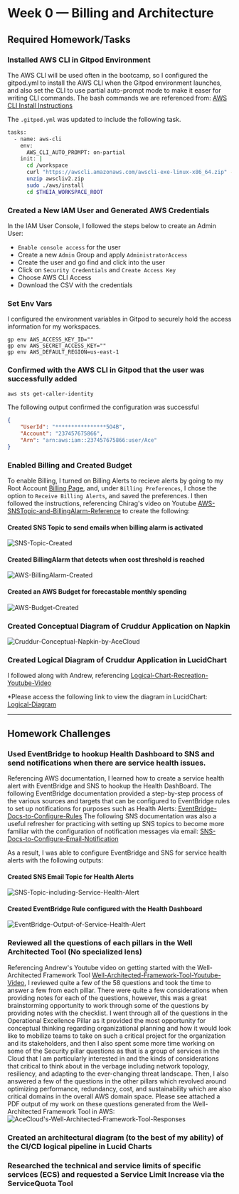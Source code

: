 # Week 0 — Billing and Architecture

## Required Homework/Tasks

### Installed AWS CLI in Gitpod Environment

The AWS CLI will be used often in the bootcamp, so I configured the gitpod.yml to install the AWS CLI when the Gitpod environment launches, and also set the CLI to use partial auto-prompt mode to make it easer for writing CLI commands. The bash commands we are referenced from: [AWS CLI Install Instructions](https://docs.aws.amazon.com/cli/latest/userguide/getting-started-install.html)

The `.gitpod.yml` was updated to include the following task.

```sh
tasks:
  - name: aws-cli
    env:
      AWS_CLI_AUTO_PROMPT: on-partial
    init: |
      cd /workspace
      curl "https://awscli.amazonaws.com/awscli-exe-linux-x86_64.zip" -o "awscliv2.zip"
      unzip awscliv2.zip
      sudo ./aws/install
      cd $THEIA_WORKSPACE_ROOT
```

### Created a New IAM User and Generated AWS Credentials

In the IAM User Console, I followed the steps below to create an Admin User:
- `Enable console access` for the user
- Create a new `Admin` Group and apply `AdministratorAccess`
- Create the user and go find and click into the user
- Click on `Security Credentials` and `Create Access Key`
- Choose AWS CLI Access
- Download the CSV with the credentials

### Set Env Vars

I configured the environment variables in Gitpod to securely hold the access information for my workspaces.
```
gp env AWS_ACCESS_KEY_ID=""
gp env AWS_SECRET_ACCESS_KEY=""
gp env AWS_DEFAULT_REGION=us-east-1
```

### Confirmed with the AWS CLI in Gitpod that the user was successfully added

```sh
aws sts get-caller-identity
```

The following output confirmed the configuration was successful
```json
{
    "UserId": "****************5O4B",
    "Account": "237457675866",
    "Arn": "arn:aws:iam::237457675866:user/Ace"
}
```

### Enabled Billing and Created Budget
To enable Billing, I turned on Billing Alerts to recieve alerts by going to my Root Account [Billing Page](https://console.aws.amazon.com/billing/), and, under `Billing Preferences`, I chose the option to `Receive Billing Alerts`, and saved the preferences. I then followed the instructions, referencing Chirag's video on Youtube [AWS-SNSTopic-and-BillingAlarm-Reference](https://www.youtube.com/watch?v=OVw3RrlP-sI&list=PLBfufR7vyJJ7k25byhRXJldB5AiwgNnWv&index=13) to create the following:

#### Created SNS Topic to send emails when billing alarm is activated
![SNS-Topic-Created](https://github.com/acgecloud/aws-bootcamp-cruddur-2023/blob/main/_docs/assets/week0/SNS-Subscriptions-for-CloudWatchBillingAlarm-and-EventBridgeHealthAlert.PNG)
#### Created BillingAlarm that detects when cost threshold is reached
![AWS-BillingAlarm-Created](https://github.com/acgecloud/aws-bootcamp-cruddur-2023/blob/main/_docs/assets/week0/AWS-BillingAlarm-Created.PNG)

#### Created an AWS Budget for forecastable monthly spending
![AWS-Budget-Created](https://github.com/acgecloud/aws-bootcamp-cruddur-2023/blob/main/_docs/assets/week0/AWS-Budget-Created.PNG)

### Created Conceptual Diagram of Cruddur Application on Napkin
![Cruddur-Conceptual-Napkin-by-AceCloud](https://github.com/acgecloud/aws-bootcamp-cruddur-2023/blob/main/_docs/assets/week0/CruddurNapkinDiagram-by-AceCloud.jpg)

### Created Logical Diagram of Cruddur Application in LucidChart
I followed along with Andrew, referencing [Logical-Chart-Recreation-Youtube-Video](https://www.youtube.com/watch?v=K6FDrI_tz0k&list=PLBfufR7vyJJ7k25byhRXJldB5AiwgNnWv)

*Please access the following link to view the diagram in LucidChart: [Logical-Diagram](https://lucid.app/lucidchart/e49790d0-441a-45d6-a8d8-feb6192ea71e/edit?viewport_loc=-300%2C-403%2C2576%2C1175%2C0_0)

-----------------------------------------------------------------------------------------------------------------------------------------------------------------------

## Homework Challenges

### Used EventBridge to hookup Health Dashboard to SNS and send notifications when there are service health issues.
Referencing AWS documentation, I learned how to create a service health alert with EventBridge and SNS to hookup the Health DashBoard.
The following EventBridge documentation provided a step-by-step process of the various sources and targets that can be configured to EventBridge rules to set up notifications for purposes such as Health Alerts: [EventBridge-Docs-to-Configure-Rules](https://docs.aws.amazon.com/health/latest/ug/cloudwatch-events-health.html)
The following SNS documentation was also a useful refresher for practicing with setting up SNS topics to become more familiar with the configuration of notification messages via email: [SNS-Docs-to-Configure-Email-Notification](https://docs.aws.amazon.com/AmazonCloudWatch/latest/monitoring/US_SetupSNS.html)

As a result, I was able to configure EventBridge and SNS for service health alerts with the following outputs:
#### Created SNS Email Topic for Health Alerts
![SNS-Topic-including-Service-Health-Alert](https://github.com/acgecloud/aws-bootcamp-cruddur-2023/blob/main/_docs/assets/week0/SNS-Subscriptions-for-CloudWatchBillingAlarm-and-EventBridgeHealthAlert.PNG)
#### Created EventBridge Rule configured with the Health Dashboard
![EventBridge-Output-of-Service-Health-Alert](https://github.com/acgecloud/aws-bootcamp-cruddur-2023/blob/main/_docs/assets/week0/EventBridge-HealthCheck.PNG)

### Reviewed all the questions of each pillars in the Well Architected Tool (No specialized lens)
Referencing Andrew's Youtube video on getting started with the Well-Architected Framework Tool [Well-Architected-Framework-Tool-Youtube-Video](https://www.youtube.com/watch?v=i-hOfAJb3cE&list=PLBfufR7vyJJ7k25byhRXJldB5AiwgNnWv&index=16), I reviewed quite a few of the 58 questions and took the time to answer a few from each pillar. There were quite a few considerations when providing notes for each of the questions, however, this was a great brainstorming opportunity to work through some of the questions by providing notes with the checklist. I went through all of the questions in the Operational Excellence Pillar as it provided the most opportunity for conceptual thinking regarding organizational planning and how it would look like to mobilize teams to take on such a critical project for the organization and its stakeholders, and then I also spent some more time working on some of the Security pillar questions as that is a group of services in the Cloud that I am particularly interested in and the kinds of considerations that critical to think about in the verbage including network topology, resiliency, and adapting to the ever-changing threat landscape. Then, I also answered a few of the questions in the other pillars which revolved around optimizing performance, redundancy, cost, and sustainability which are also critical domains in the overall AWS domain space. Please see attached a PDF output of my work on these questions generated from the Well-Architected Framework Tool in AWS: ![AceCloud's-Well-Architected-Framework-Tool-Responses]()

### Created an architectural diagram (to the best of my ability) of the CI/CD logical pipeline in Lucid Charts


### Researched the technical and service limits of specific services (ECS) and requested a Service Limit Increase via the ServiceQuota Tool

